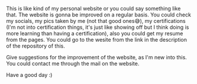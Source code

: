 This is like kind of my personal website or you could say something like that.
The website is gonna be improved on a regular basis.
You could check my socials, my pics taken by me (not that good ones😅), my certifications (I'm not into certification things, it's just like showing off but I think doing is more learning than having a certification), also you could get my resume from the pages.
You could go to the wesite from the link in the description of the repository of this.

Give suggestions for the improvement of the website, as I'm new into this.
You could contact me through the mail on the website.

Have a good day :)
